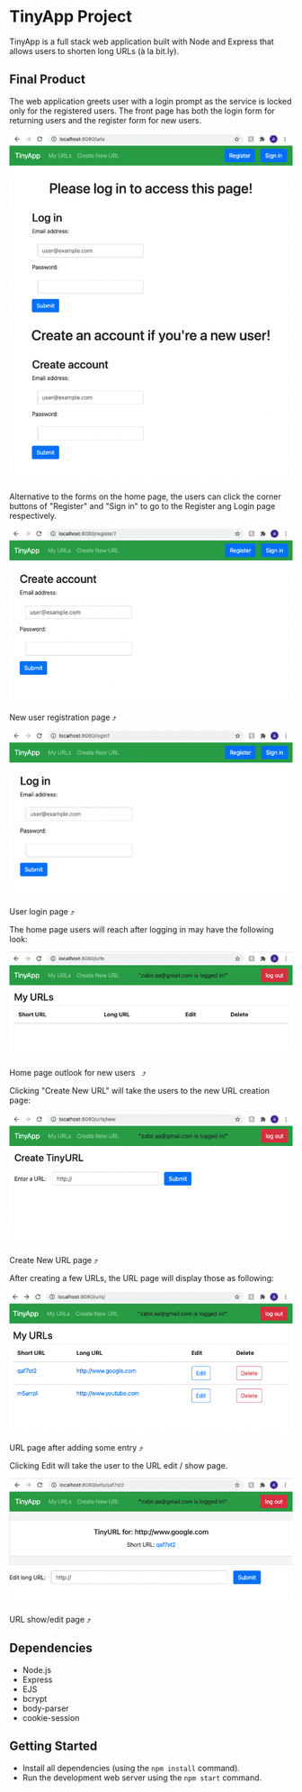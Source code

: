 # TinyApp Project

TinyApp is a full stack web application built with Node and Express that allows users to shorten long URLs (à la bit.ly).

## Final Product

The web application greets user with a login prompt as the service is locked only for the registered users. The front page has both the login form for returning users and the register form for new users.

![Home page before logging in](https://github.com/zabir-aa/tinyapp/blob/master/docs/urls-page.png)

Alternative to the forms on the home page, the users can click the corner buttons of "Register" and "Sign in" to go to the Register ang Login page respectively.

!["New user registration page"](https://github.com/zabir-aa/tinyapp/blob/master/docs/register-page.png)

New user registration page ⤴️



!["User login page"](https://github.com/zabir-aa/tinyapp/blob/master/docs/login-page.png)

User login page ⤴️




The home page users will reach after logging in may have the following look:

!["URL page after logging in"](https://github.com/zabir-aa/tinyapp/blob/master/docs/logged-in-urls-page.png)

Home page outlook for new users   ⤴️




Clicking "Create New URL" will take the users to the new URL creation page:

!["Create new URL page"](https://github.com/zabir-aa/tinyapp/blob/master/docs/urls-new-page.png)

Create New URL page ⤴️



After creating a few URLs, the URL page will display those as following:

!["URL page after adding some entry"](https://github.com/zabir-aa/tinyapp/blob/master/docs/logged-in-urls-list.png)

URL page after adding some entry ⤴️



Clicking Edit will take the user to the URL edit / show page.

!["URL show/edit page"](https://github.com/zabir-aa/tinyapp/blob/master/docs/url-show-edit-page.png)

URL show/edit page ⤴️

## Dependencies

- Node.js
- Express
- EJS
- bcrypt
- body-parser
- cookie-session

## Getting Started

- Install all dependencies (using the `npm install` command).
- Run the development web server using the `npm start` command.